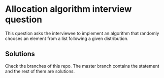 # Allocation algorithm interview question
This question asks the interviewee to implement an algorithm that randomly chooses an element from a list following a given distribution.

## Solutions
Check the branches of this repo. The master branch contains the statement and the rest of them are solutions.
